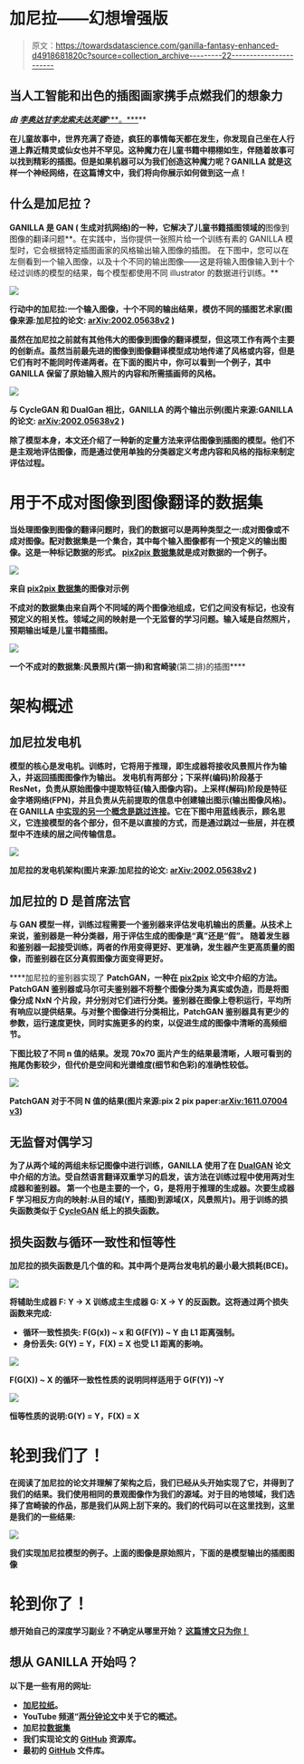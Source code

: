 # 加尼拉——幻想增强版

> 原文：<https://towardsdatascience.com/ganilla-fantasy-enhanced-d4918681820c?source=collection_archive---------22----------------------->

## 当人工智能和出色的插图画家携手点燃我们的想象力

***由*** [***李奥达甘***](https://medium.com/@liork.dagan)*[***李龙索夫***](https://medium.com/@lironsoffer)*[***达芙娜******。***](https://medium.com/@dafna.mordechai)**

**在儿童故事中，世界充满了奇迹，疯狂的事情每天都在发生，你发现自己坐在人行道上靠近精灵或仙女也并不罕见。这种魔力在儿童书籍中栩栩如生，伴随着故事可以找到精彩的插图。但是如果机器可以为我们创造这种魔力呢？GANILLA 就是这样一个神经网络，在这篇博文中，我们将向你展示如何做到这一点！**

## **什么是加尼拉？**

**GANILLA 是 GAN ( **生成对抗网络**)的一种，它解决了儿童书籍插图领域的**图像到图像的翻译问题**。在实践中，当你提供一张照片给一个训练有素的 GANILLA 模型时，它会根据特定插图画家的风格输出输入图像的插图。
在下图中，您可以在左侧看到一个输入图像，以及十个不同的输出图像——这是将输入图像输入到十个经过训练的模型的结果，每个模型都使用不同 illustrator 的数据进行训练。**

**![](img/4f570afc34e37bbdaf2d0b7219b44df0.png)**

**行动中的加尼拉:一个输入图像，十个不同的输出结果，模仿不同的插图艺术家(图像来源:加尼拉的论文: [arXiv:2002.05638v2](https://arxiv.org/abs/2002.05638v2) )**

**虽然在加尼拉之前就有其他伟大的图像到图像的翻译模型，但这项工作有两个主要的创新点。虽然当前最先进的图像到图像翻译模型成功地传递了风格或内容，但是它们有时不能同时传递两者。在下面的图片中，你可以看到一个例子，其中 GANILLA 保留了原始输入照片的内容和所需插画师的风格。**

**![](img/7b83307fc8974392de5c178d05249a10.png)**

**与 CycleGAN 和 DualGan 相比，GANILLA 的两个输出示例(图片来源:GANILLA 的论文: [arXiv:2002.05638v2](https://arxiv.org/abs/2002.05638v2) )**

**除了模型本身，本文还介绍了一种新的定量方法来评估图像到插图的模型。他们不是主观地评估图像，而是通过使用单独的分类器定义考虑内容和风格的指标来制定评估过程。**

# **用于不成对图像到图像翻译的数据集**

**当处理图像到图像的翻译问题时，我们的数据可以是两种类型之一:成对图像或不成对图像。配对数据集是一个集合，其中每个输入图像都有一个预定义的输出图像。这是一种标记数据的形式。 [pix2pix 数据集](https://www.kaggle.com/vikramtiwari/pix2pix-dataset)就是成对数据的一个例子。**

**![](img/0b2a2f8eba87f1844adec527e38d00c9.png)**

**来自 [pix2pix 数据集](https://www.kaggle.com/vikramtiwari/pix2pix-dataset)的图像对示例**

**不成对的数据集由来自两个不同域的两个图像池组成，它们之间没有标记，也没有预定义的相关性。领域之间的映射是一个无监督的学习问题。输入域是自然照片，预期输出域是儿童书籍插图。**

**![](img/09bb2abd8321bc75cc629c654f047d1e.png)**

**一个不成对的数据集:风景照片(第一排)和宫崎骏**(第二排)的插图****

# ****架构概述****

## ****加尼拉发电机****

****模型的核心是发电机。训练时，它将用于推理，即生成器将接收风景照片作为输入，并返回插图图像作为输出。
发电机有两部分；下采样(编码)阶段基于 ResNet，负责从原始图像中提取特征(输入图像内容)。上采样(解码)阶段是特征金字塔网络(FPN)，并且负责从先前提取的信息中创建输出图示(输出图像风格)。
在 GANILLA [中实现的另一个概念是跳过连接](https://theaisummer.com/skip-connections/)。它在下图中用蓝线表示，顾名思义，它连接模型的各个部分，但不是以直接的方式，而是通过跳过一些层，并在模型中不连续的层之间传输信息。****

****![](img/81e3660825e78ddcd65e54e271b4770f.png)****

****加尼拉的发电机架构(图片来源:加尼拉的论文: [arXiv:2002.05638v2](https://arxiv.org/abs/2002.05638v2) )****

## ****加尼拉的 D **是首席法官******

****与 GAN 模型一样，训练过程需要一个**鉴别器**来评估发电机输出的质量。从技术上来说，鉴别器是一种分类器，用于评估生成的图像是“真”还是“假”。
随着发生器和鉴别器一起接受训练，两者的作用变得更好、更准确，发生器产生更高质量的图像，而鉴别器在区分真假图像方面变得更好。****

****加尼拉的鉴别器实现了 **PatchGAN，**一种在 [pix2pix](https://arxiv.org/pdf/1611.07004v3.pdf) 论文中介绍的方法。PatchGAN 鉴别器或马尔可夫鉴别器不将整个图像分类为真实或伪造，而是将图像分成 NxN 个片段，并分别对它们进行分类。鉴别器在图像上卷积运行，平均所有响应以提供结果。与对整个图像进行分类相比，PatchGAN 鉴别器具有更少的参数，运行速度更快，同时实施更多的约束，以促进生成的图像中清晰的高频细节。****

****下图比较了不同 n 值的结果。发现 70x70 面片产生的结果最清晰，人眼可看到的拖尾伪影较少，但代价是空间和光谱维度(细节和色彩)的准确性较低。****

****![](img/bc6e02e3de1f3961e7294c338f113fa0.png)****

****PatchGAN 对于不同 N 值的结果(图片来源:pix 2 pix paper:[arXiv:1611.07004 v3](https://arxiv.org/abs/1611.07004v3))****

## ****无监督对偶学习****

****为了从两个域的两组未标记图像中进行训练，GANILLA 使用了在 [DualGAN](https://arxiv.org/pdf/1704.02510.pdf) 论文中介绍的方法。受自然语言翻译双重学习的启发，该方法在训练过程中使用两对生成器和鉴别器。
第一个也是主要的一个，G，是将用于推理的生成器。次要生成器 F 学习相反方向的映射:从目的域(Y，插图)到源域(X，风景照片)。用于训练的损失函数类似于 [CycleGAN](https://arxiv.org/pdf/1703.10593.pdf) 纸上的损失函数。****

## ****损失函数与循环一致性和恒等性****

****加尼拉的损失函数是几个值的和。其中两个是两台发电机的最小最大损耗(BCE)。****

****![](img/0479773dfbdd65d1cd521031961262a4.png)****

****将辅助生成器 F: Y → X 训练成主生成器 G: X → Y 的反函数。这将通过两个损失函数来完成:****

*   ******循环一致性损失:** F(G(x)) ~ x 和 G(F(Y)) ~ Y 由 L1 距离强制。****
*   ******身份丢失:** G(Y) = Y，F(X) = X 也受 L1 距离的影响。****

****![](img/e961cbd60387017f0290a1ac78c9175f.png)****

****F(G(X)) ~ X 的循环一致性性质的说明同样适用于 G(F(Y)) ~Y****

****![](img/b04f72095aeb1c2ca610e9eae42487f6.png)****

****恒等性质的说明:G(Y) = Y，F(X) = X****

# ****轮到我们了！****

****在阅读了加尼拉的论文并理解了架构之后，**我们已经从头开始实现了它**，并得到了我们的结果。我们使用相同的景观图像作为我们的源域。对于目的地领域，我们选择了宫崎骏[](https://en.wikipedia.org/wiki/Hayao_Miyazaki)**的作品，那是我们从网上刮下来的。我们的代码可以在这里找到，这里是我们的一些结果:******

******![](img/41409cf21e147d99c45851951ccd4276.png)******

******我们实现加尼拉模型的例子。上面的图像是原始照片，下面的是模型输出的插图图像******

# ******轮到你了！******

******想开始自己的深度学习副业？不确定从哪里开始？
[这篇博文只为你！](https://medium.com/@liork.dagan/how-deep-is-your-love-or-how-to-choose-your-first-deep-learning-side-project-524f3700813d)******

## ******想从 GANILLA 开始吗？******

******以下是一些有用的网址:******

*   ******[加尼拉纸](https://arxiv.org/abs/2002.05638)。******
*   ******YouTube 频道“[两分钟论文](https://www.youtube.com/watch?v=-IbNmc2mTz4)中关于它的概述。******
*   ******加尼拉[数据集](https://github.com/giddyyupp/ganilla/blob/master/docs/datasets.md)******
*   ******我们实现论文的 [GitHub](https://github.com/liorkdagan-dev/ganilla) 资源库。******
*   ******最初的 [GitHub](https://github.com/giddyyupp/ganilla/) 文件库。******
